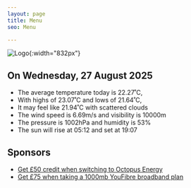 ```yaml
---
layout: page
title: Menu
seo: Menu

---
```


![Logo](/images/logo.jpg){:width="832px"}

<!-- weather_marker starts -->
## On Wednesday, 27 August 2025

- The average temperature today is 22.27˚C,
- With highs of 23.07˚C and lows of 21.64˚C,
- It may feel like 21.94˚C with scattered clouds
- The wind speed is 6.69m/s and visibility is 10000m
- The pressure is 1002hPa and humidity is 53%
- The sun will rise at 05:12 and set at 19:07

<!-- weather_marker ends -->

## Sponsors

- [Get £50 credit when switching to Octopus Energy](https://bit.ly/3oD1nnS)
- [Get £75 when taking a 1000mb YouFibre broadband plan](https://aklam.io/91zWhU?)
